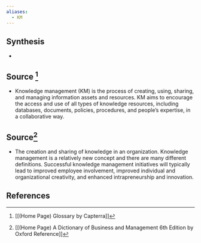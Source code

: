 ```yaml
---
aliases:
  - KM
---
```

## Synthesis
- 
## Source [^1]
- Knowledge management (KM) is the process of creating, using, sharing, and managing information assets and resources. KM aims to encourage the access and use of all types of knowledge resources, including databases, documents, policies, procedures, and people’s expertise, in a collaborative way.
## Source[^2]
- The creation and sharing of knowledge in an organization. Knowledge management is a relatively new concept and there are many different definitions. Successful knowledge management initiatives will typically lead to improved employee involvement, improved individual and organizational creativity, and enhanced intrapreneurship and innovation.
## References

[^1]: [[(Home Page) Glossary by Capterra]]
[^2]: [[(Home Page) A Dictionary of Business and Management 6th Edition by Oxford Reference]]